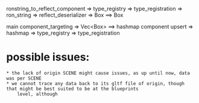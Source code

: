 

ronstring_to_reflect_component
    => type_registry 
        => type_registration
            => ron_string
        => reflect_deserializer
            => Box<dyn Reflect>
    ==> Box<dyn Reflect>
    

main
    component_targeting
        => Vec<Box<dyn Reflect>>
            ==> hashmap
    component upsert
        => hashmap
        => type_registry 
        => type_registration

# possible issues: 
    * the lack of origin SCENE might cause issues, as up until now, data was per SCENE
    * we cannot trace any data back to its gltf file of origin, though that might be best suited to be at the blueprints
        level, although